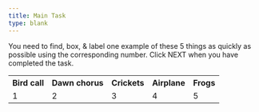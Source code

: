 ```yaml
---
title: Main Task
type: blank
---
```



You need to find, box, & label one example of these 5 things as quickly as possible using the corresponding number.
Click NEXT when you have completed the task.

<table>
<tr>
<th>Bird call</th>
<th>Dawn chorus</th>
<th>Crickets</th>
<th>Airplane</th>
<th>Frogs</th>
</tr>
<tr>
<td>1</td>
<td>2</td>
<td>3</td>
<td>4</td>
<td>5</td>
</tr>
</table>








